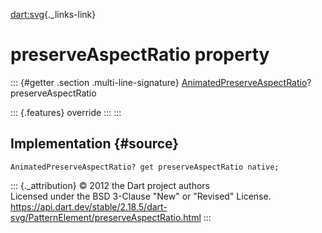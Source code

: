 [dart:svg](../../dart-svg/dart-svg-library){._links-link}

preserveAspectRatio property
============================

::: {#getter .section .multi-line-signature}
[AnimatedPreserveAspectRatio](../animatedpreserveaspectratio-class)?
preserveAspectRatio

::: {.features}
override
:::
:::

Implementation {#source}
--------------

``` {.language-dart data-language="dart"}
AnimatedPreserveAspectRatio? get preserveAspectRatio native;
```

::: {._attribution}
© 2012 the Dart project authors\
Licensed under the BSD 3-Clause \"New\" or \"Revised\" License.\
<https://api.dart.dev/stable/2.18.5/dart-svg/PatternElement/preserveAspectRatio.html>
:::

